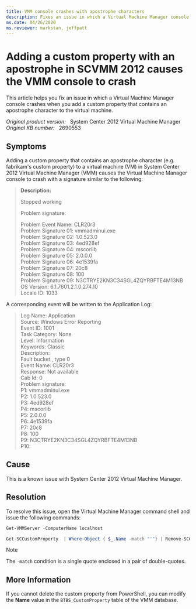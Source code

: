 ```yaml
---
title: VMM console crashes with apostrophe characters
description: Fixes an issue in which a Virtual Machine Manager console crashes when you add a custom property that contains an apostrophe character to the virtual machine.
ms.date: 04/26/2020
ms.reviewer: markstan, jeffpatt
---
```

# Adding a custom property with an apostrophe in SCVMM 2012 causes the VMM console to crash

This article helps you fix an issue in which a Virtual Machine Manager console crashes when you add a custom property that contains an apostrophe character to the virtual machine.

_Original product version:_ &nbsp; System Center 2012 Virtual Machine Manager  
_Original KB number:_ &nbsp; 2690553

## Symptoms

Adding a custom property that contains an apostrophe character (e.g. fabrikam's custom property) to a virtual machine (VM) in System Center 2012 Virtual Machine Manager (VMM) causes the Virtual Machine Manager console to crash with a signature similar to the following:

> **Description:**
>
> Stopped working  
>
> Problem signature:  
>
> Problem Event Name: CLR20r3  
> Problem Signature 01: vmmadminui.exe  
> Problem Signature 02: 1.0.523.0  
> Problem Signature 03: 4ed928ef  
> Problem Signature 04: mscorlib  
> Problem Signature 05: 2.0.0.0  
> Problem Signature 06: 4e1539fa  
> Problem Signature 07: 20c8  
> Problem Signature 08: 100  
> Problem Signature 09: N3CTRYE2KN3C34SGL4ZQYRBFTE4M13NB  
> OS Version: 6.1.7601.2.1.0.274.10  
> Locale ID: 1033  

A corresponding event will be written to the Application Log:  

> Log Name:      Application  
> Source:        Windows Error Reporting  
> Event ID:      1001  
> Task Category: None  
> Level:         Information  
> Keywords:      Classic  
> Description:  
> Fault bucket , type 0  
> Event Name: CLR20r3  
> Response: Not available  
> Cab Id: 0  
> Problem signature:  
> P1: vmmadminui.exe  
> P2: 1.0.523.0  
> P3: 4ed928ef  
> P4: mscorlib  
> P5: 2.0.0.0  
> P6: 4e1539fa  
> P7: 20c8  
> P8: 100  
> P9: N3CTRYE2KN3C34SGL4ZQYRBFTE4M13NB  
> P10:

## Cause

This is a known issue with System Center 2012 Virtual Machine Manager.

## Resolution

To resolve this issue, open the Virtual Machine Manager command shell and issue the following commands:

```powershell
Get-VMMServer -ComputerName localhost
```

```powershell
Get-SCCustomProperty  | Where-Object { $_.Name -match "'"} | Remove-SCCustomProperty
```

> [!NOTE]
> The `-match` condition is a single quote enclosed in a pair of double-quotes.

## More Information

If you cannot delete the custom property from PowerShell, you can modify the **Name** value in the `BTBS_CustomProperty` table of the VMM database.
